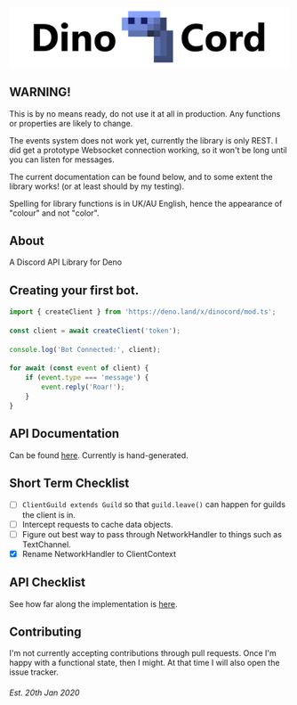 ![DinoCord](banner.png)

## WARNING!
This is by no means ready, do not use it at all in production. Any functions or properties are likely to change.

The events system does not work yet, currently the library is only REST.
I did get a prototype Websocket connection working, so it won't be long until you can listen for messages.

The current documentation can be found below, and to some extent the library works! (or at least should by my testing).

Spelling for library functions is in UK/AU English, hence the appearance of "colour" and not "color".

## About
A Discord API Library for Deno

## Creating your first bot.
```js
import { createClient } from 'https://deno.land/x/dinocord/mod.ts';

const client = await createClient('token');

console.log('Bot Connected:', client);

for await (const event of client) {
    if (event.type === 'message') {
        event.reply('Roar!');
    }
}
```

## API Documentation
Can be found [here](doc.md). Currently is hand-generated.

## Short Term Checklist
- [ ] `ClientGuild extends Guild` so that `guild.leave()` can happen for guilds the client is in.
- [ ] Intercept requests to cache data objects.
- [ ] Figure out best way to pass through NetworkHandler to things such as TextChannel.
- [x] Rename NetworkHandler to ClientContext

## API Checklist
See how far along the implementation is [here](CHECKLIST.md).

## Contributing
I'm not currently accepting contributions through pull requests.
Once I'm happy with a functional state, then I might.
At that time I will also open the issue tracker.

###### Est. 20th Jan 2020
